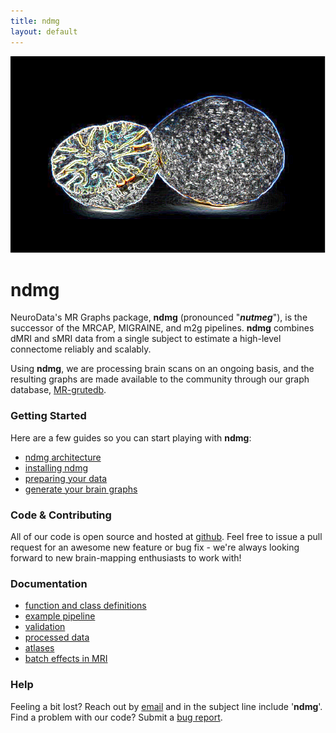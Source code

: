 ```yaml
---
title: ndmg
layout: default
---
```


![](./nutmeg.png)

# ndmg

NeuroData's MR Graphs package, **ndmg** (pronounced "***nutmeg***"), is the successor of the MRCAP, MIGRAINE, and m2g pipelines. **ndmg** combines dMRI and sMRI data from a single subject to estimate a high-level connectome reliably and scalably.

Using **ndmg**, we are processing brain scans on an ongoing basis, and the resulting graphs are made available to the community through our graph database, [MR-grutedb](http://openconnecto.me/graph-services/).


### Getting Started

Here are a few guides so you can start playing with **ndmg**:

- [ndmg architecture](./architecture.html)
- [installing ndmg](./install.html)
- [preparing your data](./data.html)
- [generate your brain graphs](./use_ndmg.html)


### Code & Contributing
All of our code is open source and hosted at [github](https://github.com/neurodata/ndmg/). Feel free to issue a pull request for an awesome new feature or bug fix - we're always looking forward to new brain-mapping enthusiasts to work with!


### Documentation

- [function and class definitions](http://docs.neurodata.io/ndmg/)
- [example pipeline](https://github.com/neurodata/ndmg/blob/master/examples/inside_run_ndmg.ipynb)
- [validation](./validation.html)
- [processed data](./processed_data.html)
- [atlases](./atlases.html)
- [batch effects in MRI](https://github.com/neurodata/nddocs/blob/gh-pages/mrgraphs/dataset_variance/dataset_variance.ipynb)


### Help
Feeling a bit lost? Reach out by [email](mailto:support@neurodata.io) and in the subject line include '**ndmg**'. <br/>
Find a problem with our code? Submit a [bug report](https://github.com/neurodata/ndmg/issues/new).
